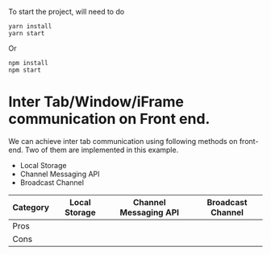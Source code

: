 To start the project, will need to do

```
yarn install
yarn start
```

Or 


```
npm install
npm start
```


# Inter Tab/Window/iFrame communication on Front end.

We can achieve inter tab communication using following methods on front-end. Two of them are implemented in this example.

- Local Storage
- Channel Messaging API
- Broadcast Channel


|Category|Local Storage|Channel Messaging API|Broadcast Channel|
|--|--|--|--|
|Pros||||
|Cons||||